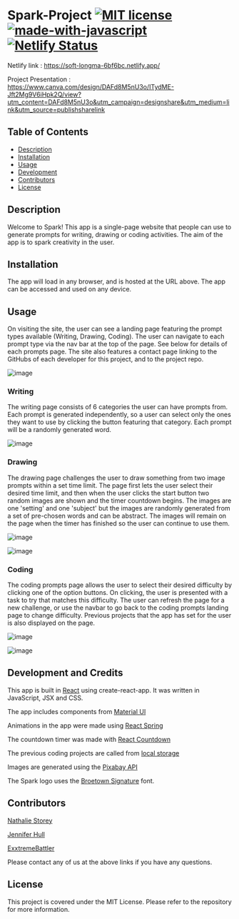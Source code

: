 # Spark-Project [![MIT license](https://img.shields.io/badge/License-MIT-blue.svg)](https://lbesson.mit-license.org/) [![made-with-javascript](https://img.shields.io/badge/Made%20with-JavaScript-1f425f.svg)](https://www.javascript.com) [![Netlify Status](https://api.netlify.com/api/v1/badges/eb7934dd-c40f-4223-b15b-f61833e728dd/deploy-status)](https://app.netlify.com/sites/soft-longma-6bf6bc/deploys)

Netlify link : https://soft-longma-6bf6bc.netlify.app/

Project Presentation : https://www.canva.com/design/DAFd8M5nU3o/ITydME-Jft2Mg9V6iHpk2Q/view?utm_content=DAFd8M5nU3o&utm_campaign=designshare&utm_medium=link&utm_source=publishsharelink



## Table of Contents 
 
- [Description](#description) 
- [Installation](#installation) 
- [Usage](#usage) 
- [Development](#development) 
- [Contributors](#contributors) 
- [License](#license)  

## Description 
Welcome to Spark! This app is a single-page website that people can use to generate prompts for writing, drawing or coding activities. The aim of the app is to spark creativity in the user.
 


## Installation 
The app will load in any browser, and is hosted at the URL above. The app can be accessed and used on any device.



## Usage 
On visiting the site, the user can see a landing page featuring the prompt types available (Writing, Drawing, Coding). The user can navigate to each prompt type via the nav bar at the top of the page. See below for details of each prompts page. The site also features a contact page linking to the GitHubs of each developer for this project, and to the project repo.

![image](https://user-images.githubusercontent.com/69109391/228548405-d8f64975-a18f-45aa-9263-5191d1a2ee9f.png)


### Writing

The writing page consists of 6 categories the user can have prompts from. Each prompt is generated independently, so a user can select only the ones they want to use by clicking the button featuring that category. Each prompt will be a randomly generated word.

![image](https://user-images.githubusercontent.com/69109391/228549360-a91f0aea-8557-425c-bafe-389a1a313bf5.png)

### Drawing

The drawing page challenges the user to draw something from two image prompts within a set time limit. The page first lets the user select their desired time limit, and then when the user clicks the start button two random images are shown and the timer countdown begins. The images are one 'setting' and one 'subject' but the images are randomly generated from a set of pre-chosen words and can be abstract. The images will remain on the page when the timer has finished so the user can continue to use them.

![image](https://user-images.githubusercontent.com/69109391/228550126-14c3862b-dc20-4402-aa62-6e382d0503b6.png)

![image](https://user-images.githubusercontent.com/69109391/228556880-6cdde2cd-cb9c-427a-89fb-01a78d71f508.png)


### Coding

The coding prompts page allows the user to select their desired difficulty by clicking one of the option buttons. On clicking, the user is presented with a task to try that matches this difficulty. The user can refresh the page for a new challenge, or use the navbar to go back to the coding prompts landing page to change difficulty. Previous projects that the app has set for the user is also displayed on the page.

![image](https://user-images.githubusercontent.com/69109391/228591296-c0d09af7-ef5f-4737-90be-659ed357b0e0.png)


![image](https://user-images.githubusercontent.com/69109391/228591344-a4c7ffa9-a7fd-4f6a-a33e-424f8de63aca.png)


## Development and Credits

This app is built in [React](https://react.dev/) using create-react-app. It was written in JavaScript, JSX and CSS.

The app includes components from [Material UI](https://mui.com/material-ui/getting-started/overview/)

Animations in the app were made using [React Spring](https://www.react-spring.dev/)

The countdown timer was made with [React Countdown](https://www.npmjs.com/package/react-countdown)

The previous coding projects are called from [local storage](https://javascript.info/localstorage)

Images are generated using the [Pixabay API](https://pixabay.com/api/docs/)

The Spark logo uses the [Broetown Signature](https://www.1001fonts.com/broetown-signature-font.html) font.

## Contributors 

[Nathalie Storey](https://github.com/NCStorey)

[Jennifer Hull](https://github.com/jh871)

[ExxtremeBattler](https://github.com/ExxtremeBattler)

Please contact any of us at the above links if you have any questions.
 
## License 
This project is covered under the MIT License. Please refer to the repository for more information.
